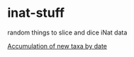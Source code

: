 # inat-stuff
random things to slice and dice iNat data

[Accumulation of new taxa by date](https://jeffdc.github.io/inat-stuff/taxa-accumulation.html)
